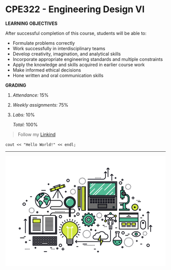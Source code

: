# CPE322 - Engineering Design VI

**LEARNING OBJECTIVES**

After successful completion of this course, students will be able to:

- Formulate problems correctly
- Work successfully in interdisciplinary teams
- Develop creativity, imagination, and analytical skills
- Incorporate appropriate engineering standards and multiple constraints
- Apply the knowledge and skills acquired in earlier course work
- Make informed ethical decisions
- Hone written and oral communication skills

**GRADING**
1. *Attendance:* 15%
2. *Weekly assignments:* 75%
3. *Labs:* 10%

   *Total:* 100%

> Follow my [Linkind](https://www.linkedin.com/in/dgiraldotabares)

`cout << "Hello World!" << endl;`

---

![Engineering!](Image1.png)



  
